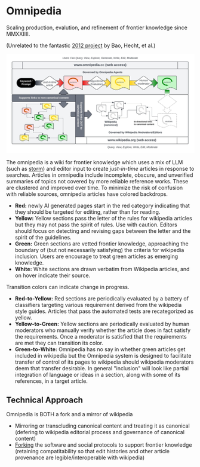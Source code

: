 # Omnipedia

Scaling production, evalution, and refinement of frontier knowledge since MMXXIIII.

(Unrelated to the fantastic [2012 project](https://omnipedia.northwestern.edu/) by Bao, Hecht, et al.)


![](omnipedia.jpeg)

The omnipedia is a wiki for frontier knowledge which uses a mix of LLM (such as [storm](https://github.com/stanford-oval/storm/)) and editor input to create *just-in-time* articles in response to searches. Articles in omnipedia include incomplete, obscure, and unverified summaries of topics not covered by more reliable reference works. These are clustered and improved over time. To minimize the risk of confusion with reliable sources, omnipedia articles have colored backdrops.

- **Red:** newly AI generated pages start in the red category indicating that they should be targeted for editing, rather than for reading.
- **Yellow:** Yellow sections pass the letter of the rules for wikipedia articles but they may not pass the spirit of rules. Use with caution. Editors should focus on detecting and revising gaps between the letter and the spirit of the guidelines.
- **Green:** Green sections are vetted frontier knowledge, approaching the boundary of (but not necessarily satisfying) the criteria for wikipedia inclusion. Users are encourage to treat green articles as emerging knowledge.
- **White:** White sections are drawn verbatim from Wikipedia articles, and on hover indicate their source. 

Transition colors can indicate change in progress.
- **Red-to-Yellow:** Red sections are periodically evaluated by a battery of classifiers targeting various requirement derived from the wikipedia style guides. Articles that pass the automated tests are recategorized as yellow.
- **Yellow-to-Green:** Yellow sections are periodically evaluated by human moderators who manually verify whether the article does in fact satisfy the requirements. Once a moderator is satisfied that the requirements are met they can transition its color.
- **Green-to-White:** Omnipedia has no say in whether green articles get included in wikipedia but the Omnipedia system is designed to facilitate transfer of control of its pages to wikipedia should wikipedia moderators deem that transfer desirable. In general "inclusion" will look like partial integration of language or ideas in a section, along with some of its references, in a target article.

## Technical Approach

Omnipedia is BOTH a fork and a mirror of wikipedia

- Mirroring or transcluding canonical content and treating it as canonical (defering to wikipedia editorial process and governance of canonical content)
- [Forking]([url](https://en.wikipedia.org/wiki/Wikipedia:FAQ/Forking)) the software and social protocols to support frontier knowledge (retaining compatitability so that edit histories and other article provenance are legible/interoperable with wikipedia)
